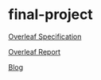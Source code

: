 # final-project

[Overleaf Specification](https://www.overleaf.com/read/jymdkcxrrzbd#/54006852/)

[Overleaf Report](https://www.overleaf.com/read/pdjbcbrnfqgt#/55851120/)

[Blog](https://gits-15.sys.kth.se/pages/ReallyAdvancedModels/it-appears-to-be-jammed/)
